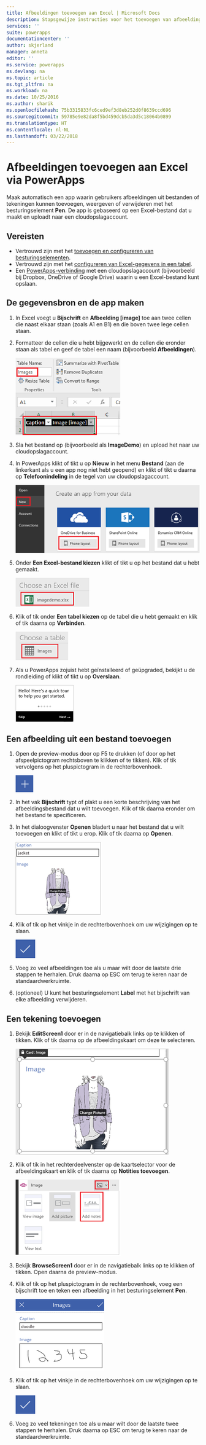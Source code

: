 ```yaml
---
title: Afbeeldingen toevoegen aan Excel | Microsoft Docs
description: Stapsgewijze instructies voor het toevoegen van afbeeldingsbestanden en pentekeningen aan Excel in een cloudopslagaccount
services: ''
suite: powerapps
documentationcenter: ''
author: skjerland
manager: anneta
editor: ''
ms.service: powerapps
ms.devlang: na
ms.topic: article
ms.tgt_pltfrm: na
ms.workload: na
ms.date: 10/25/2016
ms.author: sharik
ms.openlocfilehash: 75b3315833fc6ced9ef3d8eb252d0f8639ccd696
ms.sourcegitcommit: 59785e9e82da8f5bd459dcb5da3d5c18064b0899
ms.translationtype: HT
ms.contentlocale: nl-NL
ms.lasthandoff: 03/22/2018
---
```

# <a name="add-images-to-excel-from-powerapps"></a>Afbeeldingen toevoegen aan Excel via PowerApps
Maak automatisch een app waarin gebruikers afbeeldingen uit bestanden of tekeningen kunnen toevoegen, weergeven of verwijderen met het besturingselement **Pen**. De app is gebaseerd op een Excel-bestand dat u maakt en uploadt naar een cloudopslagaccount.

## <a name="prerequisites"></a>Vereisten

* Vertrouwd zijn met het [toevoegen en configureren van besturingselementen](add-configure-controls.md).
* Vertrouwd zijn met het [configureren van Excel-gegevens in een tabel](https://support.office.com/article/Format-an-Excel-table-6789619F-C889-495C-99C2-2F971C0E2370?ui=en-US&rs=en-US&ad=US).
* Een [PowerApps-verbinding](add-data-connection.md) met een cloudopslagaccount (bijvoorbeeld bij Dropbox, OneDrive of Google Drive) waarin u een Excel-bestand kunt opslaan.

## <a name="create-the-data-source-and-the-app"></a>De gegevensbron en de app maken
1. In Excel voegt u **Bijschrift** en **Afbeelding [image]** toe aan twee cellen die naast elkaar staan (zoals A1 en B1) en die boven twee lege cellen staan.
2. Formatteer de cellen die u hebt bijgewerkt en de cellen die eronder staan als tabel en geef de tabel een naam (bijvoorbeeld **Afbeeldingen**).
   
    ![Een tabel maken](./media/add-images-to-excel/create-table.png)
3. Sla het bestand op (bijvoorbeeld als **ImageDemo**) en upload het naar uw cloudopslagaccount.
4. In PowerApps klikt of tikt u op **Nieuw** in het menu **Bestand** (aan de linkerkant als u een app nog niet hebt geopend) en klikt of tikt u daarna op **Telefoonindeling** in de tegel van uw cloudopslagaccount.
   
    ![Uw cloudopslagaccount selecteren](./media/add-images-to-excel/select-account.png)
5. Onder **Een Excel-bestand kiezen** klikt of tikt u op het bestand dat u hebt gemaakt.
   
    ![Uw werkmap selecteren](./media/add-images-to-excel/select-workbook.png)
6. Klik of tik onder **Een tabel kiezen** op de tabel die u hebt gemaakt en klik of tik daarna op **Verbinden**.
   
    ![Uw tabel selecteren](./media/add-images-to-excel/select-table.png)
7. Als u PowerApps zojuist hebt geïnstalleerd of geüpgraded, bekijkt u de rondleiding of klikt of tikt u op **Overslaan**.
   
    ![Eerste scherm van de rondleiding](./media/add-images-to-excel/quick-tour.png)

## <a name="add-an-image-from-a-file"></a>Een afbeelding uit een bestand toevoegen
1. Open de preview-modus door op F5 te drukken (of door op het afspeelpictogram rechtsboven te klikken of te tikken). Klik of tik vervolgens op het pluspictogram in de rechterbovenhoek.
   
    ![Pluspictogram](./media/add-images-to-excel/plus-icon.png)
2. In het vak **Bijschrift** typt of plakt u een korte beschrijving van het afbeeldingsbestand dat u wilt toevoegen. Klik of tik daarna eronder om het bestand te specificeren.
3. In het dialoogvenster **Openen** bladert u naar het bestand dat u wilt toevoegen en klikt of tikt u erop. Klik of tik daarna op **Openen**.
   
    ![Een bijschrift en een afbeelding toevoegen](./media/add-images-to-excel/add-image.png)
4. Klik of tik op het vinkje in de rechterbovenhoek om uw wijzigingen op te slaan.
   
    ![Wijzigingen opslaan](./media/add-images-to-excel/checkmark-icon.png)
5. Voeg zo veel afbeeldingen toe als u maar wilt door de laatste drie stappen te herhalen. Druk daarna op ESC om terug te keren naar de standaardwerkruimte.
6. (optioneel) U kunt het besturingselement **Label** met het bijschrift van elke afbeelding verwijderen.

## <a name="add-a-drawing"></a>Een tekening toevoegen
1. Bekijk **EditScreen1** door er in de navigatiebalk links op te klikken of tikken. Klik of tik daarna op de afbeeldingskaart om deze te selecteren.
   
    ![Een afbeeldingskaart selecteren](./media/add-images-to-excel/select-card.png)
2. Klik of tik in het rechterdeelvenster op de kaartselector voor de afbeeldingskaart en klik of tik daarna op **Notities toevoegen**.
   
    ![Notities toevoegen](./media/add-images-to-excel/add-notes.png)
3. Bekijk **BrowseScreen1** door er in de navigatiebalk links op te klikken of tikken. Open daarna de preview-modus.
4. Klik of tik op het pluspictogram in de rechterbovenhoek, voeg een bijschrift toe en teken een afbeelding in het besturingselement **Pen**.
   
    ![Een afbeelding tekenen](./media/add-images-to-excel/draw-picture.png)
5. Klik of tik op het vinkje in de rechterbovenhoek om uw wijzigingen op te slaan.
   
    ![Wijzigingen opslaan](./media/add-images-to-excel/checkmark-icon.png)
6. Voeg zo veel tekeningen toe als u maar wilt door de laatste twee stappen te herhalen. Druk daarna op ESC om terug te keren naar de standaardwerkruimte.

